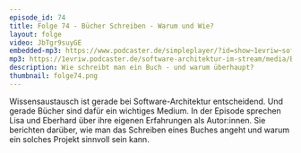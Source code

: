 ```yaml
---
episode_id: 74
title: Folge 74 - Bücher Schreiben - Warum und Wie?
layout: folge
video: JbTgr9suyGE
embedded-mp3: https://www.podcaster.de/simpleplayer/?id=show~1evriw~software-architektur-im-stream~pod-7c9b21d9d95cbb014400e4826b&v=1631541626
mp3: https://1evriw.podcaster.de/software-architektur-im-stream/media/BuecherSchreiben.mp3
description: Wie schreibt man ein Buch - und warum überhaupt?
thumbnail: folge74.png
---
```


Wissensaustausch ist gerade bei Software-Architektur entscheidend. Und
gerade Bücher sind dafür ein wichtiges Medium. In der Episode sprechen
Lisa und Eberhard über ihre eigenen Erfahrungen als Autor:innen. Sie
berichten darüber, wie man das Schreiben eines Buches angeht
und warum ein solches Projekt sinnvoll sein kann.
